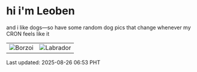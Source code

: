 # hi i'm Leoben

and i like dogs—so have some random dog pics that change whenever my CRON feels like it

|  |  |
|--------|----------|
| ![Borzoi](https://random-dog-vercel.vercel.app/api/random-borzoi?v=1756162427) | ![Labrador](https://random-dog-vercel.vercel.app/api/random-labrador?v=1756162427) |

Last updated: 2025-08-26 06:53 PHT
